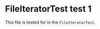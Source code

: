 FileIteratorTest test 1
=======================

This file is tested for in the `FileIteratorTest`.
